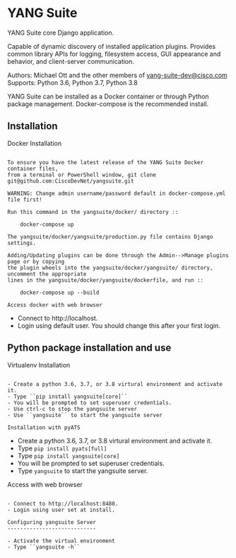 YANG Suite
==========

YANG Suite core Django application.

Capable of dynamic discovery of installed application plugins.
Provides common library APIs for logging, filesystem access,
GUI appearance and behavior, and client-server communication.

Authors:  Michael Ott and the other members of yang-suite-dev@cisco.com
Supports: Python 3.6, Python 3.7, Python 3.8

YANG Suite can be installed as a Docker container or through Python
package management.  Docker-compose is the recommended install.

Installation
-------------------

Docker Installation
~~~~~~~~~~~~~~~~~~~

To ensure you have the latest release of the YANG Suite Docker container files,
from a terminal or PowerShell window, git clone git@github.com:CiscoDevNet/yangsuite.git

WARNING: Change admin username/password default in docker-compose.yml file first!

Run this command in the yangsuite/docker/ directory ::

    docker-compose up

The yangsuite/docker/yangsuite/production.py file contains Django settings.

Adding/Updating plugins can be done through the Admin-->Manage plugins page or by copying
the plugin wheels into the yangsuite/docker/yangsuite/ directory, uncomment the appropriate
lines in the yangsuite/docker/yangsuite/dockerfile, and run ::

    docker-compose up --build

Access docker with web browser
~~~~~~~~~~~~~~~~~~~~~~~~~~~~~~

- Connect to http://localhost.
- Login using default user. You should change this after your first login.

Python package installation and use
-----------------------------------

Virtualenv Installation
~~~~~~~~~~~~~~~~~~~~~~~

- Create a python 3.6, 3.7, or 3.8 virtural environment and activate it.
- Type ``pip install yangsuite[core]``
- You will be prompted to set superuser credentials.
- Use ctrl-c to stop the yangsuite server
- Use ``yangsuite`` to start the yangsuite server

Installation with pyATS
~~~~~~~~~~~~~~~~~~~~~~~

- Create a python 3.6, 3.7, or 3.8 virtural environment and activate it.
- Type ``pip install pyats[full]``
- Type ``pip install yangsuite[core]``
- You will be prompted to set superuser credentials.
- Type ``yangsuite`` to start the yangsuite server.

Access with web browser
~~~~~~~~~~~~~~~~~~~~~~~

- Connect to http://localhost:8480.
- Login using user set at install.

Configuring yangsuite Server
----------------------------

- Activate the virtual environment
- Type ``yangsuite -h``
